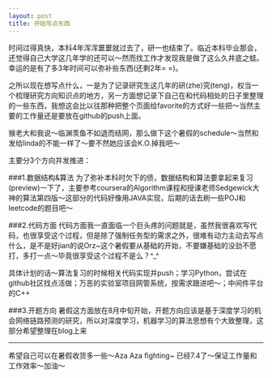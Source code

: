 ```yaml
---
layout: post
title: 开始写点东西
---
```

时间过得真快，本科4年浑浑噩噩就过去了，研一也结束了。临近本科毕业那会，还觉得自己大学这几年学的还可以～然而找工作才发现我是做了这么久井底之蛙。幸运的是有了多3年时间可以弥补些东西(还剩2年= =)。

之所以现在想写点什么，一是为了记录研究生这几年的研(zhe)究(teng)，权当一个梳理研究方向知识点的地方，另一方面想记录下自己在和代码相处的日子里整理的一些东西，我想这会比以往那种把整个页面给favorite的方式好一些把～当然主要的工作量还是要放在github的push上面。

猴老大和我说～临渊羡鱼不如退而结网，那么做下这个暑假的schedule～当然和发给linda的不能一样了～要不然她应该会K.O.掉我吧～

主要分3个方向并发推进：

###1.数据结构&算法
为了弥补本科时欠下的债，数据结构和算法要拿起来复习(preview)一下了，主要参考coursera的Algorithm课程和授课老师Sedgewick大神的算法第四版～这部分的代码好像用JAVA实现，后期的话去刷一些POJ和leetcode的题目吧～

###2.代码方面
代码方面我一直面临一个巨头疼的问题就是，虽然我很喜欢写代码，也很享受这个过程，但是除了强制任务型的需求之外，很难有动力主动去写点什么，是不是好jian的说Orz~这个暑假要从基础的开始，不要嫌基础的没劲不愿打，多打一点～毕竟很享受这个过程不是么？^_^

具体计划的话～算法复习的时候相关代码实现并push；学习Python，尝试在github社区找点活做；万恶的实验室项目网管系统，按需求跟进吧～；中间件平台的C++

###3.开题方向
暑假这方面放在8月中旬开始，开题方向应该是基于深度学习的机会网络链路预测的研究，所以对深度学习，机器学习的算法思想有个大致整理，这部分希望整理在blog上来

----------------------------------------------------------
希望自己可以在暑假收货多一些～Aza Aza fighting~ 已经7.4了～保证工作量和工作效率～加油～
